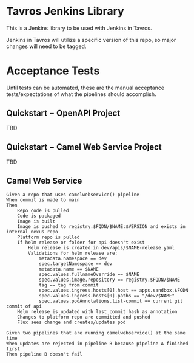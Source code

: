 # Tavros Jenkins Library

This is a Jenkins library to be used with Jenkins in Tavros.

Jenkins in Tavros will utilize a specific version of this repo, so major changes will need to be tagged.

# Acceptance Tests

Until tests can be automated, these are the manual acceptance tests/expectations of what the pipelines should accomplish.

## Quickstart − OpenAPI Project

TBD

## Quickstart − Camel Web Service Project

TBD

## Camel Web Service
```
Given a repo that uses camelwebservice() pipeline
When commit is made to main
Then
    Repo code is pulled
    Code is packaged
    Image is built
    Image is pushed to registry.$FQDN/$NAME:$VERSION and exists in internal nexus repo
    Platform repo is pulled
    If helm release or folder for api doesn't exist
        Helm release is created in dev/apis/$NAME-release.yaml
        Validations for helm release are:
            metadata.namespace == dev
            spec.targetNamespace == dev
            metadata.name == $NAME
            spec.values.fullnameOverride == $NAME
            spec.values.image.repository == registry.$FQDN/$NAME
            tag == tag from commit
            spec.values.ingress.hosts[0].host == apps.sandbox.$FQDN
            spec.values.ingress.hosts[0].paths == "/dev/$NAME"
            spec.values.podAnnotations.list-commit == current git commit of api
    Helm release is updated with last commit hash as annotation
    Changes to platform repo are committed and pushed
    Flux sees change and creates/updates pod
    
Given two pipelines that are running camelwebservice() at the same time
When updates are rejected in pipeline B because pipeline A finished first
Then pipeline B doesn't fail
```